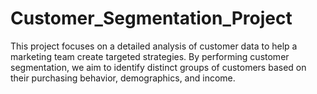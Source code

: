 # Customer_Segmentation_Project
This project focuses on a detailed analysis of customer data to help a marketing team create targeted strategies. By performing customer segmentation, we aim to identify distinct groups of customers based on their purchasing behavior, demographics, and income.
